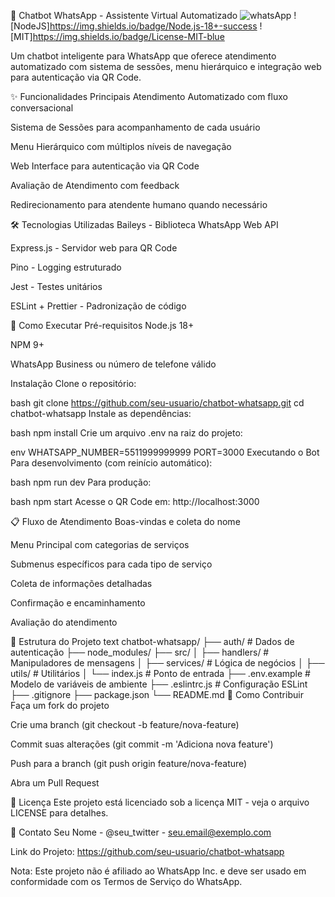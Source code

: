 📱 Chatbot WhatsApp - Assistente Virtual Automatizado
![whatsApp](https://img.shields.io/badge/WhatsApp-Bot-green)
![NodeJS]https://img.shields.io/badge/Node.js-18+-success 
![MIT]https://img.shields.io/badge/License-MIT-blue

Um chatbot inteligente para WhatsApp que oferece atendimento automatizado com sistema de sessões, menu hierárquico e integração web para autenticação via QR Code.

✨ Funcionalidades Principais
Atendimento Automatizado com fluxo conversacional

Sistema de Sessões para acompanhamento de cada usuário

Menu Hierárquico com múltiplos níveis de navegação

Web Interface para autenticação via QR Code

Avaliação de Atendimento com feedback

Redirecionamento para atendente humano quando necessário

🛠️ Tecnologias Utilizadas
Baileys - Biblioteca WhatsApp Web API

Express.js - Servidor web para QR Code

Pino - Logging estruturado

Jest - Testes unitários

ESLint + Prettier - Padronização de código

🚀 Como Executar
Pré-requisitos
Node.js 18+

NPM 9+

WhatsApp Business ou número de telefone válido

Instalação
Clone o repositório:

bash
git clone https://github.com/seu-usuario/chatbot-whatsapp.git
cd chatbot-whatsapp
Instale as dependências:

bash
npm install
Crie um arquivo .env na raiz do projeto:

env
WHATSAPP_NUMBER=5511999999999
PORT=3000
Executando o Bot
Para desenvolvimento (com reinício automático):

bash
npm run dev
Para produção:

bash
npm start
Acesse o QR Code em: http://localhost:3000

📋 Fluxo de Atendimento
Boas-vindas e coleta do nome

Menu Principal com categorias de serviços

Submenus específicos para cada tipo de serviço

Coleta de informações detalhadas

Confirmação e encaminhamento

Avaliação do atendimento

🧩 Estrutura do Projeto
text
chatbot-whatsapp/
├── auth/                  # Dados de autenticação
├── node_modules/
├── src/
│   ├── handlers/          # Manipuladores de mensagens
│   ├── services/          # Lógica de negócios
│   ├── utils/             # Utilitários
│   └── index.js           # Ponto de entrada
├── .env.example           # Modelo de variáveis de ambiente
├── .eslintrc.js           # Configuração ESLint
├── .gitignore
├── package.json
└── README.md
🤝 Como Contribuir
Faça um fork do projeto

Crie uma branch (git checkout -b feature/nova-feature)

Commit suas alterações (git commit -m 'Adiciona nova feature')

Push para a branch (git push origin feature/nova-feature)

Abra um Pull Request

📄 Licença
Este projeto está licenciado sob a licença MIT - veja o arquivo LICENSE para detalhes.

📧 Contato
Seu Nome - @seu_twitter - seu.email@exemplo.com

Link do Projeto: https://github.com/seu-usuario/chatbot-whatsapp

Nota: Este projeto não é afiliado ao WhatsApp Inc. e deve ser usado em conformidade com os Termos de Serviço do WhatsApp.